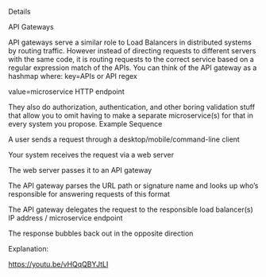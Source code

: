 Details

API Gateways

API gateways serve a similar role to Load Balancers in distributed systems by routing traffic. However instead of directing requests to different servers with the same code, it is routing requests to the correct service based on a regular expression match of the APIs. You can think of the API gateway as a hashmap where:
key=APIs or API regex

value=microservice HTTP endpoint

They also do authorization, authentication, and other boring validation stuff that allow you to omit having to make a separate microservice(s) for that in every system you propose.
Example Sequence

A user sends a request through a desktop/mobile/command-line client

Your system receives the request via a web server

The web server passes it to an API gateway

The API gateway parses the URL path or signature name and looks up who’s responsible for answering requests of this format

The API gateway delegates the request to the responsible load balancer(s) IP address / microservice endpoint

The response bubbles back out in the opposite direction

Explanation:

https://youtu.be/vHQqQBYJtLI
